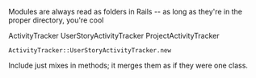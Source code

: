 Modules are always read as folders in Rails -- as long as they're in the proper directory, you're cool

ActivityTracker
	UserStoryActivityTracker
	ProjectActivityTracker
	
	ActivityTracker::UserStoryActivityTracker.new
	
Include just mixes in methods; it merges them as if they were one class.